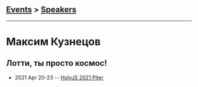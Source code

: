 ## [Events](../README.md) > [Speakers](../speakers.md)
---

# Максим Кузнецов

## Лотти, ты просто космос!
- 2021 Apr 20-23 -- [HolyJS 2021 Piter](https://youtu.be/OSUH81OGuSg)    
